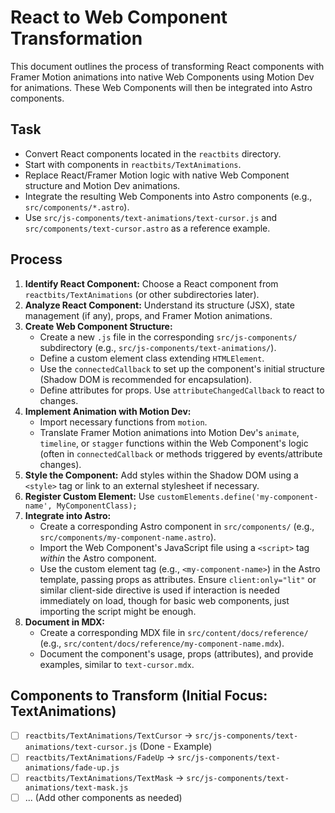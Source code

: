 # React to Web Component Transformation

This document outlines the process of transforming React components with Framer Motion animations into native Web Components using Motion Dev for animations. These Web Components will then be integrated into Astro components.

## Task

- Convert React components located in the `reactbits` directory.
- Start with components in `reactbits/TextAnimations`.
- Replace React/Framer Motion logic with native Web Component structure and Motion Dev animations.
- Integrate the resulting Web Components into Astro components (e.g., `src/components/*.astro`).
- Use `src/js-components/text-animations/text-cursor.js` and `src/components/text-cursor.astro` as a reference example.

## Process

1.  **Identify React Component:** Choose a React component from `reactbits/TextAnimations` (or other subdirectories later).
2.  **Analyze React Component:** Understand its structure (JSX), state management (if any), props, and Framer Motion animations.
3.  **Create Web Component Structure:**
    *   Create a new `.js` file in the corresponding `src/js-components/` subdirectory (e.g., `src/js-components/text-animations/`).
    *   Define a custom element class extending `HTMLElement`.
    *   Use the `connectedCallback` to set up the component's initial structure (Shadow DOM is recommended for encapsulation).
    *   Define attributes for props. Use `attributeChangedCallback` to react to changes.
4.  **Implement Animation with Motion Dev:**
    *   Import necessary functions from `motion`.
    *   Translate Framer Motion animations into Motion Dev's `animate`, `timeline`, or `stagger` functions within the Web Component's logic (often in `connectedCallback` or methods triggered by events/attribute changes).
5.  **Style the Component:** Add styles within the Shadow DOM using a `<style>` tag or link to an external stylesheet if necessary.
6.  **Register Custom Element:** Use `customElements.define('my-component-name', MyComponentClass);`
7.  **Integrate into Astro:**
    *   Create a corresponding Astro component in `src/components/` (e.g., `src/components/my-component-name.astro`).
    *   Import the Web Component's JavaScript file using a `<script>` tag *within* the Astro component.
    *   Use the custom element tag (e.g., `<my-component-name>`) in the Astro template, passing props as attributes. Ensure `client:only="lit"` or similar client-side directive is used if interaction is needed immediately on load, though for basic web components, just importing the script might be enough.
8.  **Document in MDX:**
    *   Create a corresponding MDX file in `src/content/docs/reference/` (e.g., `src/content/docs/reference/my-component-name.mdx`).
    *   Document the component's usage, props (attributes), and provide examples, similar to `text-cursor.mdx`.

## Components to Transform (Initial Focus: TextAnimations)

-   [ ] `reactbits/TextAnimations/TextCursor` -> `src/js-components/text-animations/text-cursor.js` (Done - Example)
-   [ ] `reactbits/TextAnimations/FadeUp` -> `src/js-components/text-animations/fade-up.js`
-   [ ] `reactbits/TextAnimations/TextMask` -> `src/js-components/text-animations/text-mask.js`
-   [ ] ... (Add other components as needed)